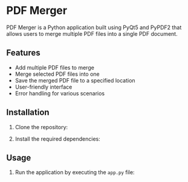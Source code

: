 # PDF Merger

PDF Merger is a Python application built using PyQt5 and PyPDF2 that allows users to merge multiple PDF files into a single PDF document.

## Features

- Add multiple PDF files to merge
- Merge selected PDF files into one
- Save the merged PDF file to a specified location
- User-friendly interface
- Error handling for various scenarios

## Installation

1. Clone the repository:

2. Install the required dependencies:


## Usage

1. Run the application by executing the `app.py` file:

